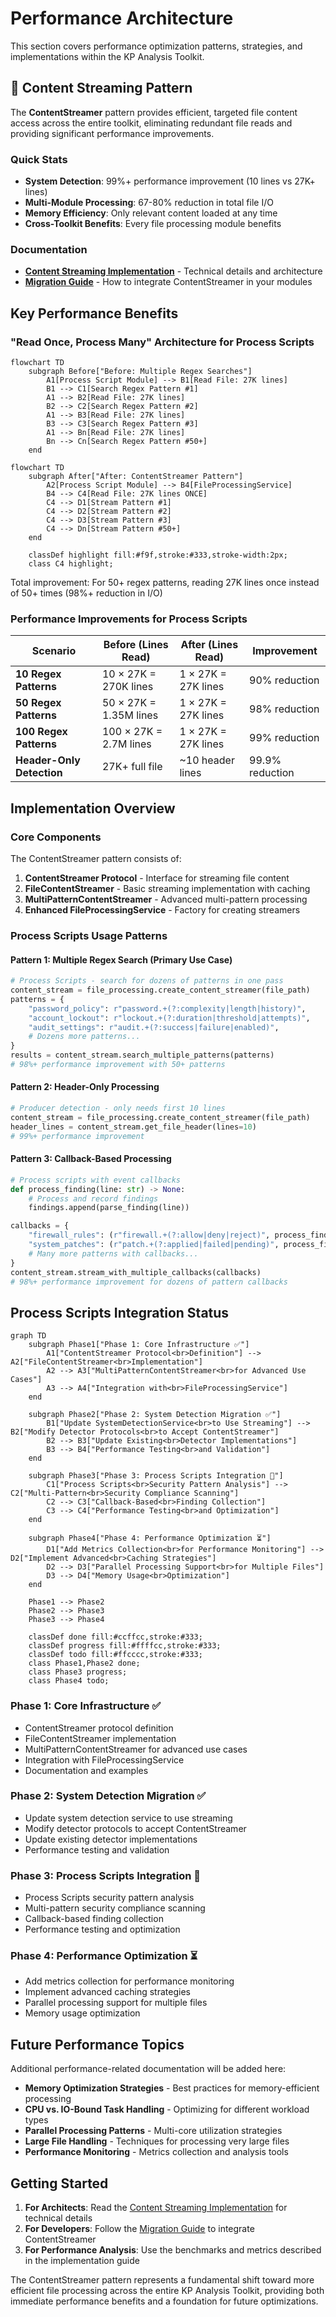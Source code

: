 # Performance Architecture

This section covers performance optimization patterns, strategies, and implementations within the KP Analysis Toolkit.

## 🚀 Content Streaming Pattern

The **ContentStreamer** pattern provides efficient, targeted file content access across the entire toolkit, eliminating redundant file reads and providing significant performance improvements.

### Quick Stats
- **System Detection**: 99%+ performance improvement (10 lines vs 27K+ lines)
- **Multi-Module Processing**: 67-80% reduction in total file I/O
- **Memory Efficiency**: Only relevant content loaded at any time
- **Cross-Toolkit Benefits**: Every file processing module benefits

### Documentation
- **[Content Streaming Implementation](content-streaming.md)** - Technical details and architecture
- **[Migration Guide](content-streaming-migration.md)** - How to integrate ContentStreamer in your modules

## Key Performance Benefits

### "Read Once, Process Many" Architecture for Process Scripts

```mermaid
flowchart TD
    subgraph Before["Before: Multiple Regex Searches"]
        A1[Process Script Module] --> B1[Read File: 27K lines]
        B1 --> C1[Search Regex Pattern #1]
        A1 --> B2[Read File: 27K lines]
        B2 --> C2[Search Regex Pattern #2]
        A1 --> B3[Read File: 27K lines]
        B3 --> C3[Search Regex Pattern #3]
        A1 --> Bn[Read File: 27K lines]
        Bn --> Cn[Search Regex Pattern #50+]
    end
```
```mermaid
flowchart TD
    subgraph After["After: ContentStreamer Pattern"]
        A2[Process Script Module] --> B4[FileProcessingService]
        B4 --> C4[Read File: 27K lines ONCE]
        C4 --> D1[Stream Pattern #1]
        C4 --> D2[Stream Pattern #2]
        C4 --> D3[Stream Pattern #3]
        C4 --> Dn[Stream Pattern #50+]
    end
    
    classDef highlight fill:#f9f,stroke:#333,stroke-width:2px;
    class C4 highlight;
```

Total improvement: For 50+ regex patterns, reading 27K lines once instead of 50+ times (98%+ reduction in I/O)

### Performance Improvements for Process Scripts

| Scenario | Before (Lines Read) | After (Lines Read) | Improvement |
|--------|-------------------|-------------------|-------------|
| **10 Regex Patterns** | 10 × 27K = 270K lines | 1 × 27K = 27K lines | 90% reduction |
| **50 Regex Patterns** | 50 × 27K = 1.35M lines | 1 × 27K = 27K lines | 98% reduction |
| **100 Regex Patterns** | 100 × 27K = 2.7M lines | 1 × 27K = 27K lines | 99% reduction |
| **Header-Only Detection** | 27K+ full file | ~10 header lines | 99.9% reduction |

## Implementation Overview

### Core Components

The ContentStreamer pattern consists of:

1. **ContentStreamer Protocol** - Interface for streaming file content
2. **FileContentStreamer** - Basic streaming implementation with caching
3. **MultiPatternContentStreamer** - Advanced multi-pattern processing
4. **Enhanced FileProcessingService** - Factory for creating streamers

### Process Scripts Usage Patterns

#### Pattern 1: Multiple Regex Search (Primary Use Case)
```python
# Process Scripts - search for dozens of patterns in one pass
content_stream = file_processing.create_content_streamer(file_path)
patterns = {
    "password_policy": r"password.+(?:complexity|length|history)",
    "account_lockout": r"lockout.+(?:duration|threshold|attempts)",
    "audit_settings": r"audit.+(?:success|failure|enabled)",
    # Dozens more patterns...
}
results = content_stream.search_multiple_patterns(patterns)
# 98%+ performance improvement with 50+ patterns
```

#### Pattern 2: Header-Only Processing
```python
# Producer detection - only needs first 10 lines
content_stream = file_processing.create_content_streamer(file_path)
header_lines = content_stream.get_file_header(lines=10)
# 99%+ performance improvement
```

#### Pattern 3: Callback-Based Processing
```python
# Process scripts with event callbacks
def process_finding(line: str) -> None:
    # Process and record findings
    findings.append(parse_finding(line))

callbacks = {
    "firewall_rules": (r"firewall.+(?:allow|deny|reject)", process_finding),
    "system_patches": (r"patch.+(?:applied|failed|pending)", process_finding),
    # Many more patterns with callbacks...
}
content_stream.stream_with_multiple_callbacks(callbacks)
# 98%+ performance improvement for dozens of pattern callbacks
```

## Process Scripts Integration Status

```mermaid
graph TD
    subgraph Phase1["Phase 1: Core Infrastructure ✅"]
        A1["ContentStreamer Protocol<br>Definition"] --> A2["FileContentStreamer<br>Implementation"]
        A2 --> A3["MultiPatternContentStreamer<br>for Advanced Use Cases"]
        A3 --> A4["Integration with<br>FileProcessingService"]
    end
    
    subgraph Phase2["Phase 2: System Detection Migration ✅"]
        B1["Update SystemDetectionService<br>to Use Streaming"] --> B2["Modify Detector Protocols<br>to Accept ContentStreamer"]
        B2 --> B3["Update Existing<br>Detector Implementations"]
        B3 --> B4["Performance Testing<br>and Validation"]
    end
    
    subgraph Phase3["Phase 3: Process Scripts Integration 🔄"]
        C1["Process Scripts<br>Security Pattern Analysis"] --> C2["Multi-Pattern<br>Security Compliance Scanning"]
        C2 --> C3["Callback-Based<br>Finding Collection"]
        C3 --> C4["Performance Testing<br>and Optimization"]
    end
    
    subgraph Phase4["Phase 4: Performance Optimization ⏳"]
        D1["Add Metrics Collection<br>for Performance Monitoring"] --> D2["Implement Advanced<br>Caching Strategies"]
        D2 --> D3["Parallel Processing Support<br>for Multiple Files"]
        D3 --> D4["Memory Usage<br>Optimization"]
    end
    
    Phase1 --> Phase2
    Phase2 --> Phase3
    Phase3 --> Phase4
    
    classDef done fill:#ccffcc,stroke:#333;
    classDef progress fill:#ffffcc,stroke:#333;
    classDef todo fill:#ffcccc,stroke:#333;
    class Phase1,Phase2 done;
    class Phase3 progress;
    class Phase4 todo;
```

### Phase 1: Core Infrastructure ✅
- ContentStreamer protocol definition
- FileContentStreamer implementation  
- MultiPatternContentStreamer for advanced use cases
- Integration with FileProcessingService
- Documentation and examples

### Phase 2: System Detection Migration ✅
- Update system detection service to use streaming
- Modify detector protocols to accept ContentStreamer
- Update existing detector implementations
- Performance testing and validation

### Phase 3: Process Scripts Integration 🔄
- Process Scripts security pattern analysis
- Multi-pattern security compliance scanning 
- Callback-based finding collection
- Performance testing and optimization

### Phase 4: Performance Optimization ⏳
- Add metrics collection for performance monitoring
- Implement advanced caching strategies
- Parallel processing support for multiple files
- Memory usage optimization

## Future Performance Topics

Additional performance-related documentation will be added here:

- **Memory Optimization Strategies** - Best practices for memory-efficient processing
- **CPU vs. IO-Bound Task Handling** - Optimizing for different workload types
- **Parallel Processing Patterns** - Multi-core utilization strategies
- **Large File Handling** - Techniques for processing very large files
- **Performance Monitoring** - Metrics collection and analysis tools

## Getting Started

1. **For Architects**: Read the [Content Streaming Implementation](content-streaming.md) for technical details
2. **For Developers**: Follow the [Migration Guide](content-streaming-migration.md) to integrate ContentStreamer
3. **For Performance Analysis**: Use the benchmarks and metrics described in the implementation guide

The ContentStreamer pattern represents a fundamental shift toward more efficient file processing across the entire KP Analysis Toolkit, providing both immediate performance benefits and a foundation for future optimizations.